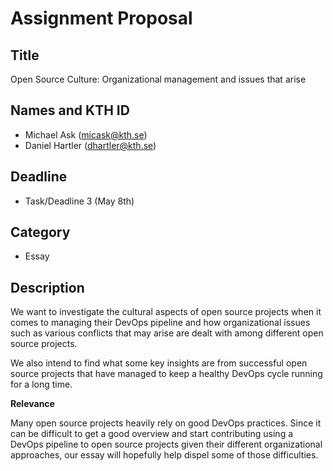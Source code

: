 # Assignment Proposal

## Title

Open Source Culture: Organizational management and issues that arise

## Names and KTH ID

  - Michael Ask (micask@kth.se)
  - Daniel Hartler (dhartler@kth.se)

## Deadline

- Task/Deadline 3 (May 8th)

## Category

- Essay

## Description
We want to investigate the cultural aspects of open source projects when it comes to managing their DevOps pipeline and how organizational issues such as various conflicts that may arise are dealt with among different open source projects. 

We also intend to find what some key insights are from successful open source projects that have managed to keep a healthy DevOps cycle running for a long time.

**Relevance**

Many open source projects heavily rely on good DevOps practices. Since it can be difficult to get a good overview and start contributing using a DevOps pipeline to open source projects given their different organizational approaches, our essay will hopefully help dispel some of those difficulties.
